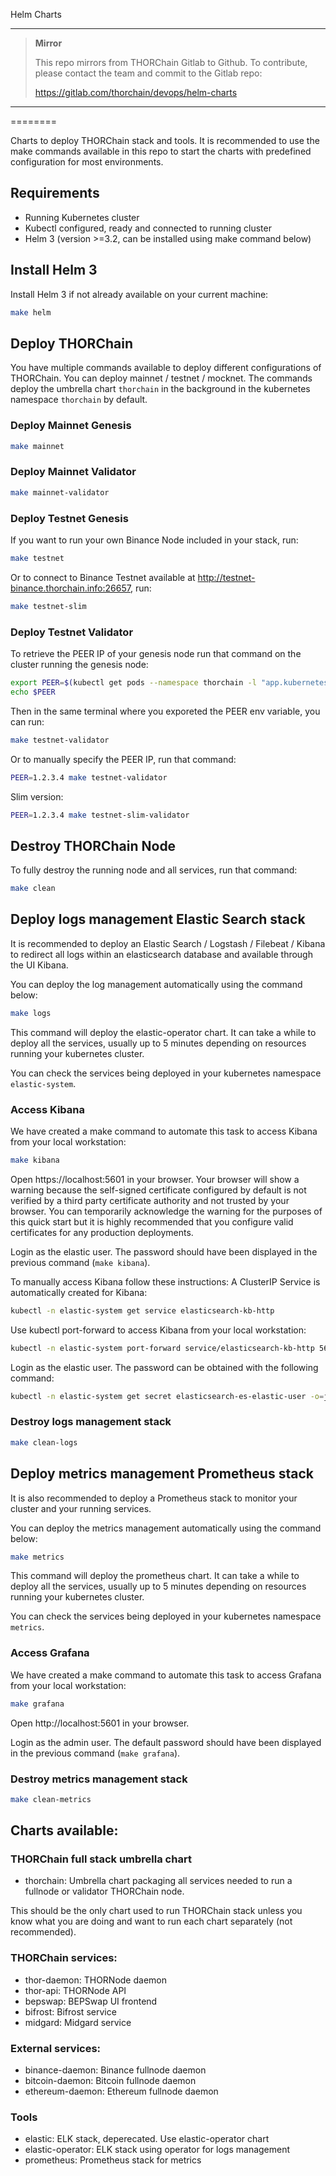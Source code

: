 Helm Charts

****

> **Mirror**
>
> This repo mirrors from THORChain Gitlab to Github.
> To contribute, please contact the team and commit to the Gitlab repo:
>
> https://gitlab.com/thorchain/devops/helm-charts


****
========

Charts to deploy THORChain stack and tools.
It is recommended to use the make commands available in this repo
to start the charts with predefined configuration for most environments.

## Requirements
 *  Running Kubernetes cluster
 *  Kubectl configured, ready and connected to running cluster
 *  Helm 3 (version >=3.2, can be installed using make command below)


## Install Helm 3

Install Helm 3 if not already available on your current machine:

```bash
make helm
```

## Deploy THORChain

You have multiple commands available to deploy different configurations of THORChain.
You can deploy mainnet / testnet / mocknet.
The commands deploy the umbrella chart `thorchain` in the background in the kubernetes
namespace `thorchain` by default.

### Deploy Mainnet Genesis

```bash
make mainnet
```

### Deploy Mainnet Validator

```bash
make mainnet-validator
```

### Deploy Testnet Genesis

If you want to run your own Binance Node included in your stack, run:

```bash
make testnet
```

Or to connect to Binance Testnet available at http://testnet-binance.thorchain.info:26657, run:

```bash
make testnet-slim
```

### Deploy Testnet Validator

To retrieve the PEER IP of your genesis node run that command on the cluster running
the genesis node:

```bash
export PEER=$(kubectl get pods --namespace thorchain -l "app.kubernetes.io/name=thor-daemon,app.kubernetes.io/instance=thorchain" -o jsonpath="{.items[0].status.podIP}")
echo $PEER
```
Then in the same terminal where you exporeted the PEER env variable, you can run:

```bash
make testnet-validator
```

Or to manually specify the PEER IP, run that command:

```bash
PEER=1.2.3.4 make testnet-validator
```

Slim version:

```bash
PEER=1.2.3.4 make testnet-slim-validator
```

## Destroy THORChain Node

To fully destroy the running node and all services, run that command:

```bash
make clean
```

## Deploy logs management Elastic Search stack

It is recommended to deploy an Elastic Search / Logstash / Filebeat / Kibana to redirect all logs
within an elasticsearch database and available through the UI Kibana.

You can deploy the log management automatically using the command below:

```bash
make logs
```

This command will deploy the elastic-operator chart.
It can take a while to deploy all the services, usually up to 5 minutes
depending on resources running your kubernetes cluster.

You can check the services being deployed in your kubernetes namespace `elastic-system`.

### Access Kibana

We have created a make command to automate this task to access Kibana from your
local workstation:

```bash
make kibana
```

Open https://localhost:5601 in your browser. Your browser will show a warning because the self-signed
certificate configured by default is not verified by a third party certificate authority
and not trusted by your browser. You can temporarily acknowledge the warning for the purposes
of this quick start but it is highly recommended that you configure valid certificates for any production deployments.

Login as the elastic user. The password should have been displayed in the previous command (`make kibana`).


To manually access Kibana follow these instructions:
A ClusterIP Service is automatically created for Kibana:

```bash
kubectl -n elastic-system get service elasticsearch-kb-http
```

Use kubectl port-forward to access Kibana from your local workstation:

```bash
kubectl -n elastic-system port-forward service/elasticsearch-kb-http 5601
```

Login as the elastic user. The password can be obtained with the following command:

```bash
kubectl -n elastic-system get secret elasticsearch-es-elastic-user -o=jsonpath='{.data.elastic}' | base64 --decode; echo
```

### Destroy logs management stack

```bash
make clean-logs
```


## Deploy metrics management Prometheus stack

It is also recommended to deploy a Prometheus stack to monitor your cluster
and your running services.

You can deploy the metrics management automatically using the command below:

```bash
make metrics
```

This command will deploy the prometheus chart.
It can take a while to deploy all the services, usually up to 5 minutes
depending on resources running your kubernetes cluster.

You can check the services being deployed in your kubernetes namespace `metrics`.

### Access Grafana

We have created a make command to automate this task to access Grafana from your
local workstation:

```bash
make grafana
```

Open http://localhost:5601 in your browser.

Login as the admin user. The default password should have been displayed in the previous command (`make grafana`).

### Destroy metrics management stack

```bash
make clean-metrics
```


## Charts available:

### THORChain full stack umbrella chart

- thorchain: Umbrella chart packaging all services needed to run
a fullnode or validator THORChain node.

This should be the only chart used to run THORChain stack unless
you know what you are doing and want to run each chart separately (not recommended).


### THORChain services:

- thor-daemon: THORNode daemon
- thor-api: THORNode API
- bepswap: BEPSwap UI frontend
- bifrost: Bifrost service
- midgard: Midgard service

### External services:

- binance-daemon: Binance fullnode daemon
- bitcoin-daemon: Bitcoin fullnode daemon
- ethereum-daemon: Ethereum fullnode daemon

### Tools

- elastic: ELK stack, deperecated. Use elastic-operator chart
- elastic-operator: ELK stack using operator for logs management
- prometheus: Prometheus stack for metrics
